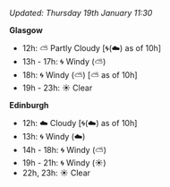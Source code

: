 *Updated: Thursday 19th January 11:30*

**Glasgow**

* 12h: :partly_sunny: Partly Cloudy [:cyclone:(:cloud:) as of 10h]
* 13h - 17h: :cyclone: Windy (:partly_sunny:)
* 18h: :cyclone: Windy (:partly_sunny:) [:partly_sunny: as of 10h]
* 19h - 23h: :sunny: Clear

**Edinburgh**

* 12h: :cloud: Cloudy [:cyclone:(:cloud:) as of 10h]
* 13h: :cyclone: Windy (:cloud:)
* 14h - 18h: :cyclone: Windy (:partly_sunny:)
* 19h - 21h: :cyclone: Windy (:sunny:)
* 22h, 23h: :sunny: Clear

